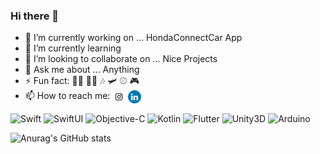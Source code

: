 ### Hi there 👋

- 🔭 I’m currently working on ... HondaConnectCar App
- 🌱 I’m currently learning 
- 👯 I’m looking to collaborate on ... Nice Projects
- 💬 Ask me about ... Anything
- ⚡ Fun fact: 🧑‍💻 🏋️‍♀️ 🎶 🛩 ⚾ 🎮
- 📫 How to reach me: 
<a href="https://www.instagram.com/eduh.dev/"><img align="center" src="https://github.com/EduuHF/Resources/blob/main/SM_ICONS/PNG/Color/Instagram.png" alt="EdTrip__ | Instagram" width="21px"/></a> <a href="https://www.linkedin.com/in/eduardoherreradeveloper/"><img align="center" src="https://github.com/EduuHF/Resources/blob/main/SM_ICONS/PNG/Color/LinkedIN.png" alt="EdTrip__ | Instagram" width="21px"/></a>

![Swift](https://img.shields.io/badge/swift-F54A2A?style=for-the-badge&logo=swift&logoColor=white) ![SwiftUI](https://img.shields.io/badge/SwiftUI-007AFF?style=for-the-badge&logo=swift&logoColor=white
) ![Objective-C](https://img.shields.io/badge/Objective--C-438EFF?style=for-the-badge&logo=apple&logoColor=white
) ![Kotlin](https://img.shields.io/badge/kotlin-%230095D5.svg?style=for-the-badge&logo=kotlin&logoColor=white) ![Flutter](https://img.shields.io/badge/Flutter-%2302569B.svg?style=for-the-badge&logo=Flutter&logoColor=white) ![Unity3D](https://img.shields.io/badge/Unity-100000?style=for-the-badge&logo=unity&logoColor=white
) ![Arduino](https://img.shields.io/badge/-Arduino-00979D?style=for-the-badge&logo=Arduino&logoColor=white)

[1.1]: http://i.imgur.com/tXSoThF.png

![Anurag's GitHub stats](https://github-readme-stats.vercel.app/api?username=eduuhf&show_icons=true&bg_color=00000000)
